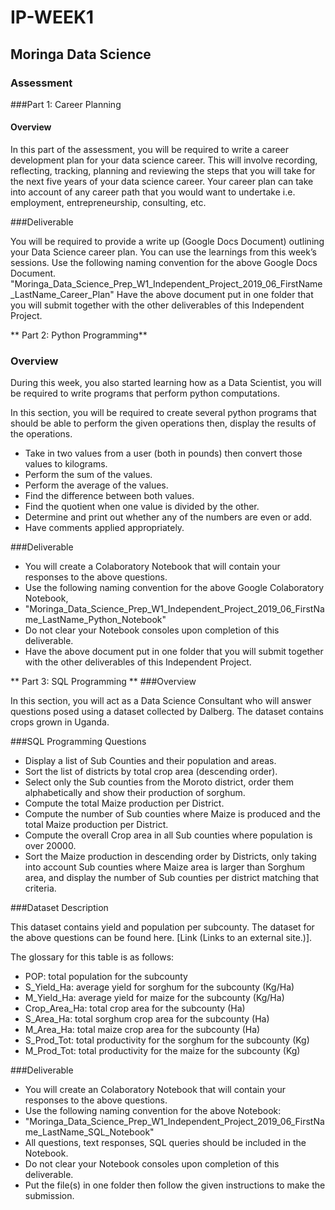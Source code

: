 # IP-WEEK1
## Moringa Data Science

### Assessment
###Part 1: Career Planning
#### Overview

In this part of the assessment, you will be required to write a career development plan for your data science career. This will involve recording, reflecting, tracking, planning and reviewing the steps that you will take for the next five years of your data science career. Your career plan can take into account of any career path that you would want to undertake i.e. employment, entrepreneurship, consulting, etc.

###Deliverable

You will be required to provide a write up (Google Docs Document) outlining your Data Science career plan. You can use the learnings from this week’s sessions.
Use the following naming convention for the above Google Docs Document.
"Moringa_Data_Science_Prep_W1_Independent_Project_2019_06_FirstName_LastName_Career_Plan"
Have the above document put in one folder that you will submit together with the other deliverables of this Independent Project.

** Part 2: Python Programming**
### Overview

During this week, you also started learning how as a Data Scientist, you will be required to write programs that perform python computations.

In this section, you will be required to create several python programs that should be able to perform the given operations then, display the results of the operations.

- Take in two values from a user (both in pounds) then convert those values to kilograms.
- Perform the sum of the values.
- Perform the average of the values.
- Find the difference between both values.  
- Find the quotient when one value is divided by the other.
- Determine and print out whether any of the numbers are even or add.
- Have comments applied appropriately.

###Deliverable

- You will create a Colaboratory Notebook that will contain your responses to the above questions.
- Use the following naming convention for the above Google Colaboratory Notebook,
- "Moringa_Data_Science_Prep_W1_Independent_Project_2019_06_FirstName_LastName_Python_Notebook"
- Do not clear your Notebook consoles upon completion of this deliverable.
- Have the above document put in one folder that you will submit together with the other deliverables of this Independent Project.

** Part 3: SQL Programming **
###Overview

In this section, you will act as a Data Science Consultant who will answer questions posed using a dataset collected by Dalberg. The dataset contains crops grown in Uganda.

###SQL Programming Questions

- Display a list of Sub Counties and their population and areas.
- Sort the list of districts by total crop area (descending order).
- Select only the Sub counties from the Moroto district, order them alphabetically and show their production of sorghum.
- Compute the total Maize production per District.
- Compute the number of Sub counties where Maize is produced and the total Maize production per District.
- Compute the overall Crop area in all Sub counties where population is over 20000.
- Sort the Maize production in descending order by Districts, only taking into account Sub counties where Maize area is larger than Sorghum area, and display the number of Sub counties per district matching that criteria.

###Dataset Description

This dataset contains yield and population per subcounty.  The dataset for the above questions can be found here. [Link (Links to an external site.)]. 

The glossary for this table is as follows:

- POP: total population for the subcounty
- S_Yield_Ha: average yield for sorghum for the subcounty (Kg/Ha)
- M_Yield_Ha: average yield for maize for the subcounty (Kg/Ha)
- Crop_Area_Ha: total crop area for the subcounty (Ha)
- S_Area_Ha: total sorghum crop area for the subcounty (Ha)
- M_Area_Ha: total maize crop area for the subcounty (Ha)
- S_Prod_Tot: total productivity for the sorghum for the subcounty (Kg)
- M_Prod_Tot: total productivity for the maize for the subcounty (Kg)

###Deliverable

- You will create an Colaboratory Notebook that will contain your responses to the above questions.
- Use the following naming convention for the above Notebook:
- "Moringa_Data_Science_Prep_W1_Independent_Project_2019_06_FirstName_LastName_SQL_Notebook"
- All questions, text responses, SQL queries should be included in the Notebook.
- Do not clear your Notebook consoles upon completion of this deliverable.
- Put the file(s) in one folder then follow the given instructions to make the submission. 
